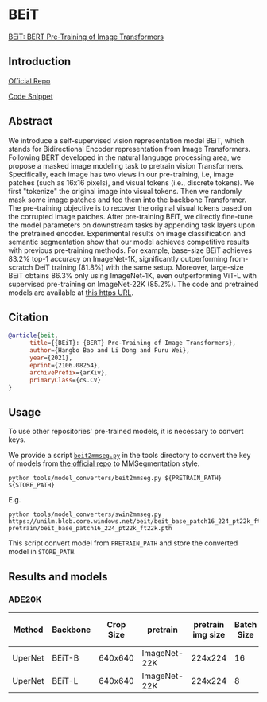 # BEiT

[BEiT: BERT Pre-Training of Image Transformers](https://arxiv.org/abs/2106.08254)

## Introduction

<!-- [BACKBONE] -->

<a href="https://github.com/microsoft/unilm/tree/master/beit">Official Repo</a>

<a href="https://github.com/open-mmlab/mmsegmentation/blob/v0.22.1/mmseg/models/backbones/beit.py#1404">Code Snippet</a>

## Abstract

<!-- [ABSTRACT] -->

We introduce a self-supervised vision representation model BEiT, which stands for Bidirectional Encoder representation from Image Transformers. Following BERT developed in the natural language processing area, we propose a masked image modeling task to pretrain vision Transformers. Specifically, each image has two views in our pre-training, i.e, image patches (such as 16x16 pixels), and visual tokens (i.e., discrete tokens). We first "tokenize" the original image into visual tokens. Then we randomly mask some image patches and fed them into the backbone Transformer. The pre-training objective is to recover the original visual tokens based on the corrupted image patches. After pre-training BEiT, we directly fine-tune the model parameters on downstream tasks by appending task layers upon the pretrained encoder. Experimental results on image classification and semantic segmentation show that our model achieves competitive results with previous pre-training methods. For example, base-size BEiT achieves 83.2% top-1 accuracy on ImageNet-1K, significantly outperforming from-scratch DeiT training (81.8%) with the same setup. Moreover, large-size BEiT obtains 86.3% only using ImageNet-1K, even outperforming ViT-L with supervised pre-training on ImageNet-22K (85.2%). The code and pretrained models are available at [this https URL](https://github.com/microsoft/unilm/tree/master/beit).


## Citation

```bibtex
@article{beit,
      title={{BEiT}: {BERT} Pre-Training of Image Transformers},
      author={Hangbo Bao and Li Dong and Furu Wei},
      year={2021},
      eprint={2106.08254},
      archivePrefix={arXiv},
      primaryClass={cs.CV}
}
```

## Usage

To use other repositories' pre-trained models, it is necessary to convert keys.

We provide a script [`beit2mmseg.py`](../../tools/model_converters/beit2mmseg.py) in the tools directory to convert the key of models from [the official repo](https://github.com/microsoft/unilm/tree/master/beit/semantic_segmentation) to MMSegmentation style.

```shell
python tools/model_converters/beit2mmseg.py ${PRETRAIN_PATH} ${STORE_PATH}
```

E.g.

```shell
python tools/model_converters/swin2mmseg.py https://unilm.blob.core.windows.net/beit/beit_base_patch16_224_pt22k_ft22k.pth pretrain/beit_base_patch16_224_pt22k_ft22k.pth
```

This script convert model from `PRETRAIN_PATH` and store the converted model in `STORE_PATH`.

## Results and models

### ADE20K

| Method | Backbone | Crop Size | pretrain | pretrain img size | Batch Size | Lr schd | Mem (GB) | Inf time (fps) | mIoU  | mIoU(ms+flip) | config | download |
| ------ | -------- | --------- | ---------- | ------- | -------- | --- | --- | -------------- | ----- | ------------: | -------------------------------------------------------------------------------------------------------- | ------------------------------------------------------------------------------------------------------------------------------------------------------------------------------------------------------------------------------------------------------------------------------------------------------------------------------------------------------------ |
| UperNet | BEiT-B | 640x640 | ImageNet-22K | 224x224 | 16          | 160000   | 15.88        | 2.00              | 53.08 | 53.84            | [config](https://github.com/open-mmlab/mmsegmentation/blob/master/configs/beit/upernet_beit_base_12_640_slide_160k_ade20k_pt2ft.py)  | [model](https://download.openmmlab.com/mmsegmentation/v0.5/beit/upernet_beit_base_12_640_slide_160k_ade20k_pt2ft/upernet_beit_base_12_640_slide_160k_ade20k_pt2ft_upernet_beit_base_12_640_slide_160k_ade20k_pt2f-eead221d.pth) &#124; [log](https://download.openmmlab.com/mmsegmentation/v0.5/beit/upernet_beit_base_12_640_slide_160k_ade20k_pt2ft/upernet_beit_base_12_640_slide_160k_ade20k_pt2ft_upernet_beit_base_12_640_slide_160k_ade20k_pt2ft.log.json)     |
| UperNet | BEiT-L | 640x640 | ImageNet-22K | 224x224 | 8           | 320000   | 22.64        | 0.96              | 56.33 | 56.84             | [config](https://github.com/open-mmlab/mmsegmentation/blob/master/configs/beit/upernet_beit_large_fp16_24_640_slide_160k_ade20k_pt2ft.py)  | [model](https://download.openmmlab.com/mmsegmentation/v0.5/beit/upernet_beit_large_fp16_24_640_slide_160k_ade20k_pt2ft/upernet_beit_large_fp16_24_640_slide_160k_ade20k_pt2ft_upernet_beit_large_fp16_24_640_slide_160k_ade20k_pt2f-8fc0dd5d.pth) &#124; [log](https://download.openmmlab.com/mmsegmentation/v0.5/beit/upernet_beit_large_fp16_24_640_slide_160k_ade20k_pt2ft/upernet_beit_large_fp16_24_640_slide_160k_ade20k_pt2ft_upernet_beit_large_fp16_24_640_slide_160k_ade20k_pt2ft.log.json)     |
